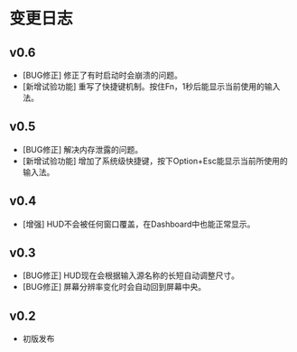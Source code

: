 # 变更日志

## v0.6
- [BUG修正] 修正了有时启动时会崩溃的问题。
- [新增试验功能] 重写了快捷键机制。按住Fn，1秒后能显示当前使用的输入法。

## v0.5
- [BUG修正] 解决内存泄露的问题。
- [新增试验功能] 增加了系统级快捷键，按下Option+Esc能显示当前所使用的输入法。

## v0.4
- [增强] HUD不会被任何窗口覆盖，在Dashboard中也能正常显示。 

## v0.3
- [BUG修正] HUD现在会根据输入源名称的长短自动调整尺寸。
- [BUG修正] 屏幕分辨率变化时会自动回到屏幕中央。

## v0.2
- 初版发布